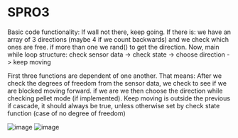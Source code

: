 # SPRO3
Basic code functionality: If wall not there, keep going. If there is: we have an array of 3 directions (maybe 4 if we count backwards) and we check which ones are free. if more than one we rand() to get the direction. 
Now, main while loop structure: check sensor data -> check state -> choose direction -> keep moving

First three functions are dependent of one another. That means: After we check the degrees of freedom from the sensor data, we check to see if we are blocked moving forward. if we are we then choose the direction while checking pellet mode (if implemented). Keep moving is outside the previous if cascade, it should always be true, unless otherwise set by check state function (case of no degree of freedom)


![image](pictures/arch1.png)
![image](pictures/arch2.png)

